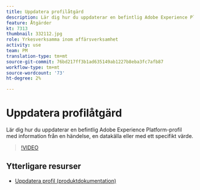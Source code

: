 ```yaml
---
title: Uppdatera profilåtgärd
description: Lär dig hur du uppdaterar en befintlig Adobe Experience Platform-profil med information från en händelse, en datakälla eller med ett specifikt värde.
feature: Åtgärder
kt: 7313
thumbnail: 332112.jpg
role: Yrkesverksamma inom affärsverksamhet
activity: use
team: PM
translation-type: tm+mt
source-git-commit: 76bd217ff3b1ad635149ab1227b8eba3fc7afb87
workflow-type: tm+mt
source-wordcount: '73'
ht-degree: 2%

---
```



# Uppdatera profilåtgärd

Lär dig hur du uppdaterar en befintlig Adobe Experience Platform-profil med information från en händelse, en datakälla eller med ett specifikt värde.

>[!VIDEO](https://video.tv.adobe.com/v/332112?quality=12)

## Ytterligare resurser

* [Uppdatera profil (produktdokumentation)](https://experienceleague.adobe.com/docs/journeys/using/building-journeys/about-journey-building/action-activities/update-profiles.html?lang=en#important-notes)
